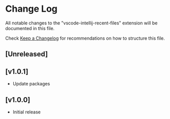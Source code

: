 # Change Log
All notable changes to the "vscode-intellij-recent-files" extension will be documented in this file.

Check [Keep a Changelog](http://keepachangelog.com/) for recommendations on how to structure this file.

## [Unreleased]

## [v1.0.1]
- Update packages

## [v1.0.0]
- Initial release
